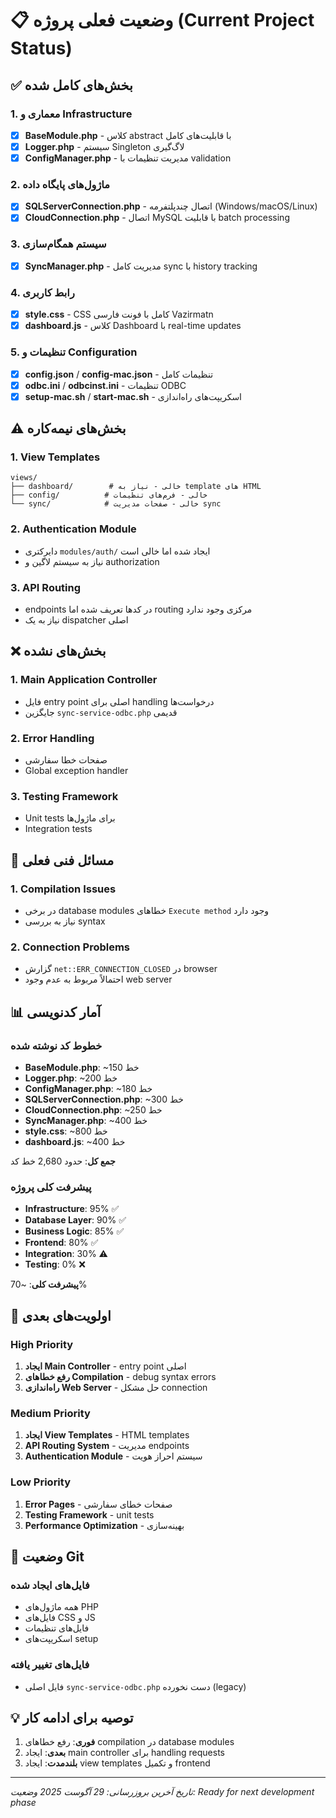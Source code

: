# 📋 وضعیت فعلی پروژه (Current Project Status)

## ✅ بخش‌های کامل شده

### 1. معماری و Infrastructure
- [x] **BaseModule.php** - کلاس abstract با قابلیت‌های کامل
- [x] **Logger.php** - سیستم Singleton لاگ‌گیری
- [x] **ConfigManager.php** - مدیریت تنظیمات با validation

### 2. ماژول‌های پایگاه داده
- [x] **SQLServerConnection.php** - اتصال چندپلتفرمه (Windows/macOS/Linux)
- [x] **CloudConnection.php** - اتصال MySQL با قابلیت batch processing

### 3. سیستم همگام‌سازی
- [x] **SyncManager.php** - مدیریت کامل sync با history tracking

### 4. رابط کاربری
- [x] **style.css** - CSS کامل با فونت فارسی Vazirmatn
- [x] **dashboard.js** - کلاس Dashboard با real-time updates

### 5. تنظیمات و Configuration
- [x] **config.json** / **config-mac.json** - تنظیمات کامل
- [x] **odbc.ini** / **odbcinst.ini** - تنظیمات ODBC
- [x] **setup-mac.sh** / **start-mac.sh** - اسکریپت‌های راه‌اندازی

## ⚠️ بخش‌های نیمه‌کاره

### 1. View Templates
```
views/
├── dashboard/        # خالی - نیاز به template های HTML
├── config/          # خالی - فرم‌های تنظیمات
└── sync/            # خالی - صفحات مدیریت sync
```

### 2. Authentication Module
- دایرکتری `modules/auth/` ایجاد شده اما خالی است
- نیاز به سیستم لاگین و authorization

### 3. API Routing
- endpoints در کدها تعریف شده اما routing مرکزی وجود ندارد
- نیاز به یک dispatcher اصلی

## ❌ بخش‌های نشده

### 1. Main Application Controller
- فایل entry point اصلی برای handling درخواست‌ها
- جایگزین `sync-service-odbc.php` قدیمی

### 2. Error Handling
- صفحات خطا سفارشی
- Global exception handler

### 3. Testing Framework
- Unit tests برای ماژول‌ها
- Integration tests

## 🔧 مسائل فنی فعلی

### 1. Compilation Issues
- در برخی database modules خطاهای `Execute method` وجود دارد
- نیاز به بررسی syntax

### 2. Connection Problems
- گزارش `net::ERR_CONNECTION_CLOSED` در browser
- احتمالاً مربوط به عدم وجود web server

## 📊 آمار کدنویسی

### خطوط کد نوشته شده
- **BaseModule.php**: ~150 خط
- **Logger.php**: ~200 خط
- **ConfigManager.php**: ~180 خط
- **SQLServerConnection.php**: ~300 خط
- **CloudConnection.php**: ~250 خط
- **SyncManager.php**: ~400 خط
- **style.css**: ~800 خط
- **dashboard.js**: ~400 خط

**جمع کل**: حدود 2,680 خط کد

### پیشرفت کلی پروژه
- **Infrastructure**: 95% ✅
- **Database Layer**: 90% ✅
- **Business Logic**: 85% ✅
- **Frontend**: 80% ✅
- **Integration**: 30% ⚠️
- **Testing**: 0% ❌

**پیشرفت کلی**: ~70%

## 🎯 اولویت‌های بعدی

### High Priority
1. **ایجاد Main Controller** - entry point اصلی
2. **رفع خطاهای Compilation** - debug syntax errors
3. **راه‌اندازی Web Server** - حل مشکل connection

### Medium Priority  
1. **ایجاد View Templates** - HTML templates
2. **API Routing System** - مدیریت endpoints
3. **Authentication Module** - سیستم احراز هویت

### Low Priority
1. **Error Pages** - صفحات خطای سفارشی
2. **Testing Framework** - unit tests
3. **Performance Optimization** - بهینه‌سازی

## 🔄 وضعیت Git

### فایل‌های ایجاد شده
- همه ماژول‌های PHP
- فایل‌های CSS و JS
- فایل‌های تنظیمات
- اسکریپت‌های setup

### فایل‌های تغییر یافته
- فایل اصلی `sync-service-odbc.php` دست نخورده (legacy)

## 💡 توصیه برای ادامه کار

1. **فوری**: رفع خطاهای compilation در database modules
2. **بعدی**: ایجاد main controller برای handling requests
3. **بلندمدت**: ایجاد view templates و تکمیل frontend

---
*تاریخ آخرین بروزرسانی: 29 آگوست 2025*
*وضعیت: Ready for next development phase*
